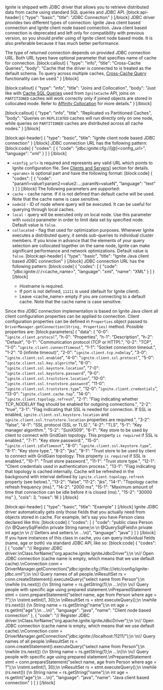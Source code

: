 Ignite is shipped with JDBC driver that allows you to retrieve distributed data from cache using standard SQL queries and JDBC API. 
[block:api-header]
{
  "type": "basic",
  "title": "JDBC Connection"
}
[/block]
JDBC driver provides two different types of connection: Ignite Java client based connection and Ignite client node based connection. Java client based connection is deprecated and left only for compatibility with previous version, so you should prefer using of Ignite client node based mode. It is also preferable because it has much better performance.

The type of returned connection depends on provided JDBC connection URL. Both URL types have optional parameter that specifies name of cache for connection.
[block:callout]
{
  "type": "info",
  "title": "Cross-Cache Queries",
  "body": "Cache that the driver is connected to is treated as the default schema. To query across multiple caches, [Cross-Cache Query](/docs/cache-queries#cross-cache-queries) functionality can be used."
}
[/block]

[block:callout]
{
  "type": "info",
  "title": "Joins and Collocation",
  "body": "Just like with [Cache SQL Queries](doc:cache-queries) used from `IgniteCache` API, joins on `PARTITIONED` caches will work correctly only if joined objects are stored in collocated mode. Refer to [Affinity Collocation](/docs/affinity-collocation#collocate-data-with-data) for more details."
}
[/block]

[block:callout]
{
  "type": "info",
  "title": "Replicated vs Partitioned Caches",
  "body": "Queries on `REPLICATED` caches will run directly only on one node, while queries on `PARTITIONED` caches are distributed across all cache nodes."
}
[/block]

[block:api-header]
{
  "type": "basic",
  "title": "Ignite client node based JDBC connection"
}
[/block]
JDBC connection URL has the following pattern:
[block:code]
{
  "codes": [
    {
      "code": "jdbc:ignite:cfg://[<params>@]<config_url>",
      "language": "xml"
    }
  ]
}
[/block]
* `<config_url>` is required and represents any valid URL which points to Ignite configuration file. See [Clients and Servers](doc:clients-vs-servers)] section for details.
* `<params>` is optional part and have the following format:
[block:code]
{
  "codes": [
    {
      "code": "param1=value1:param2=value2:...:paramN=valueN",
      "language": "text"
    }
  ]
}
[/block]
The following parameters are supported:
* `cache` - cache name. If it is not defined than default cache will be used. Note that the cache name is case sensitive.
* `nodeId` - ID of node where query will be executed. It can be useful for querying through local caches.
* `local` - query will be executed only on local node. Use this parameter with `nodeId` parameter in order to limit data set by specified node. Default value is `false`.
* `collocated` - flag that used for optimization purposes. Whenever Ignite executes a distributed query, it sends sub-queries to individual cluster members. If you know in advance that the elements of your query selection are collocated together on the same node, Ignite can make significant performance and network optimizations. Default value is `false`.
[block:api-header]
{
  "type": "basic",
  "title": "Ignite Java client based JDBC connection"
}
[/block]
JDBC connection URL has the following pattern:
[block:code]
{
  "codes": [
    {
      "code": "jdbc:ignite://<hostname>:<port>/<cache_name>",
      "language": "xml",
      "name": "XML"
    }
  ]
}
[/block]
  * Hostname is required.
  * If port is not defined, `11211` is used (default for Ignite client).
  * Leave <cache_name> empty if you are connecting to a default cache. Note that the cache name is case sensitive.

Since this JDBC connection implementation is based on Ignite Java client all client configuration properties can be applied to connection. Client configuration properties can be defined in `Properties` object passed to `DriverManager.getConnection(String, Properties)` method. Possible properties are: 
[block:parameters]
{
  "data": {
    "0-0": "`ignite.client.protocol`",
    "h-0": "Properties",
    "h-1": "Description",
    "h-2": "Default",
    "0-1": "Communication protocol (TCP or HTTP).",
    "0-2": "TCP",
    "1-0": "`ignite.client.connectTimeout`",
    "1-1": "Socket connection timeout.",
    "1-2": "0 (infinite timeout)",
    "2-0": "`ignite.client.tcp.noDelay`",
    "3-0": "`ignite.client.ssl.enabled`",
    "4-0": "`ignite.client.ssl.protocol`",
    "5-0": "`ignite.client.ssl.key.algorithm`",
    "6-0": "`ignite.client.ssl.keystore.location`",
    "7-0": "`ignite.client.ssl.keystore.password`",
    "9-0": "`ignite.client.ssl.truststore.location`",
    "10-0": "`ignite.client.ssl.truststore.password`",
    "11-0": "`ignite.client.ssl.truststore.type`",
    "12-0": "`ignite.client.credentials`",
    "13-0": "`ignite.client.cache.top`",
    "14-0": "`ignite.client.topology.refresh`",
    "2-1": "Flag indicating whether TCP_NODELAY flag should be enabled for outgoing connections.",
    "2-2": "true",
    "3-1": "Flag indicating that SSL is needed for connection. If SSL is enabled, `ignite.client.ssl.keystore.location` and `ignite.client.ssl.truststore.location` properties are required.",
    "3-2": "false",
    "4-1": "SSL protocol (SSL or TLS).",
    "4-2": "TLS",
    "5-1": "Key manager algorithm.",
    "5-2": "SunX509",
    "6-1": "Key store to be used by client to connect with GridGain topology. This property `is required` if SSL is enabled.",
    "7-1": "Key store password.",
    "15-0": "`ignite.client.idleTimeout`",
    "8-0": "`ignite.client.ssl.keystore.type`",
    "8-1": "Key store type.",
    "8-2": "jks",
    "9-1": "Trust store to be used by client to connect with GridGain topology. This property `is required` if SSL is enabled.",
    "10-1": "Trust store password.",
    "11-1": "Trust store type.",
    "12-1": "Client credentials used in authentication process.",
    "13-1": "Flag indicating that topology is cached internally. Cache will be refreshed in the background with interval defined by `ignite.client.topology.refresh` property (see below).",
    "13-2": "false",
    "11-2": "jks",
    "14-1": "Topology cache refresh frequency (ms).",
    "14-2": "2000 ms",
    "15-1": "Maximum amount of time that connection can be idle before it is closed (ms).",
    "15-2": "30000 ms"
  },
  "cols": 3,
  "rows": 16
}
[/block]

[block:api-header]
{
  "type": "basic",
  "title": "Example"
}
[/block]
Ignite JDBC driver automatically gets only those fields that you actually need from objects stored in cache. For example, let's say you have Person class declared like this:
[block:code]
{
  "codes": [
    {
      "code": "public class Person {\n    @QuerySqlField\n    private String name;\n \n    @QuerySqlField\n    private int age;\n \n    // Getters and setters.\n    ...\n}",
      "language": "java"
    }
  ]
}
[/block]
If you have instances of this class in cache, you can query individual fields (name, age or both) via standard JDBC API, like so:
[block:code]
{
  "codes": [
    {
      "code": "// Register JDBC driver.\nClass.forName(\"org.apache.ignite.IgniteJdbcDriver\");\n \n// Open JDBC connection (cache name is empty, which means that we use default cache).\nConnection conn = DriverManager.getConnection(\"jdbc:ignite:cfg://file:///etc/config/ignite-jdbc.xml\");\n \n// Query names of all people.\nResultSet rs = conn.createStatement().executeQuery(\"select name from Person\");\n \nwhile (rs.next()) {\n    String name = rs.getString(1);\n    ...\n}\n \n// Query people with specific age using prepared statement.\nPreparedStatement stmt = conn.prepareStatement(\"select name, age from Person where age = ?\");\n \nstmt.setInt(1, 30);\n \nResultSet rs = stmt.executeQuery();\n \nwhile (rs.next()) {\n    String name = rs.getString(\"name\");\n    int age = rs.getInt(\"age\");\n    ...\n}",
      "language": "java",
      "name": "Client node based connection"
    },
    {
      "code": "// Register JDBC driver.\nClass.forName(\"org.apache.ignite.IgniteJdbcDriver\");\n \n// Open JDBC connection (cache name is empty, which means that we use default cache).\nConnection conn = DriverManager.getConnection(\"jdbc:ignite://localhost:11211/\");\n \n// Query names of all people.\nResultSet rs = conn.createStatement().executeQuery(\"select name from Person\");\n \nwhile (rs.next()) {\n    String name = rs.getString(1);\n    ...\n}\n \n// Query people with specific age using prepared statement.\nPreparedStatement stmt = conn.prepareStatement(\"select name, age from Person where age = ?\");\n \nstmt.setInt(1, 30);\n \nResultSet rs = stmt.executeQuery();\n \nwhile (rs.next()) {\n    String name = rs.getString(\"name\");\n    int age = rs.getInt(\"age\");\n    ...\n}",
      "language": "java",
      "name": "Java client based connection"
    }
  ]
}
[/block]